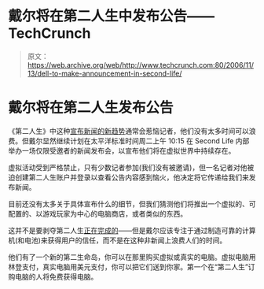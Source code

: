 # 戴尔将在第二人生中发布公告——TechCrunch

> 原文：<https://web.archive.org/web/http://www.techcrunch.com:80/2006/11/13/dell-to-make-announcement-in-second-life/>

# 戴尔将在第二人生发布公告

《第二人生》中这种[宣布新闻的新趋势](https://web.archive.org/web/20220816004104/http://blogs.zdnet.com/BTL/?p=3942)通常会惹恼记者，他们没有太多时间可以浪费。但戴尔显然继续计划在太平洋标准时间周二上午 10:15 在 Second Life 内部举办一场仅限受邀者的新闻发布会，以宣布他们将在虚拟世界中持续存在。

虚拟活动受到严格禁止，只有少数记者参加(我们没有被邀请)，但一名记者对他被迫创建第二人生账户并登录以查看公告内容感到恼火，他决定将它传递给我们来发布新闻。

目前还没有太多关于具体宣布什么的细节，但我们猜测他们将推出一个虚拟的、可配置的、以游戏玩家为中心的电脑商店，或者类似的东西。

这并不是要剥夺第二人生[正在完成的](https://web.archive.org/web/20220816004104/http://www.beta.techcrunch.com/2006/10/22/crayon-claims-to-be-first-secondlife-company/)——但是戴尔应该专注于通过制造可靠的计算机(和电池)来获得用户的信任，而不是在这种非新闻上浪费人们的时间。

他们有了一个新的第二生命岛，你可以在那里购买虚拟或真实的电脑。虚拟电脑用林登支付，真实电脑用美元支付，你可以把它们送到你家。第一个在“第二人生”订购电脑的人将免费获得电脑。